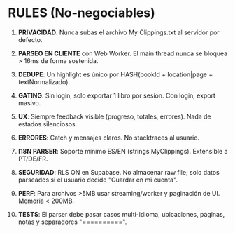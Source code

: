 # RULES (No-negociables)

1. **PRIVACIDAD**: Nunca subas el archivo My Clippings.txt al servidor por defecto.

2. **PARSEO EN CLIENTE** con Web Worker. El main thread nunca se bloquea > 16ms de forma sostenida.

3. **DEDUPE**: Un highlight es único por HASH(bookId + location|page + textNormalizado).

4. **GATING**: Sin login, solo exportar 1 libro por sesión. Con login, export masivo.

5. **UX**: Siempre feedback visible (progreso, totales, errores). Nada de estados silenciosos.

6. **ERRORES**: Catch y mensajes claros. No stacktraces al usuario.

7. **I18N PARSER**: Soporte mínimo ES/EN (strings MyClippings). Extensible a PT/DE/FR.

8. **SEGURIDAD**: RLS ON en Supabase. No almacenar raw file; solo datos parseados si el usuario decide "Guardar en mi cuenta".

9. **PERF**: Para archivos >5MB usar streaming/worker y paginación de UI. Memoria < 200MB.

10. **TESTS**: El parser debe pasar casos multi-idioma, ubicaciones, páginas, notas y separadores "==========".

